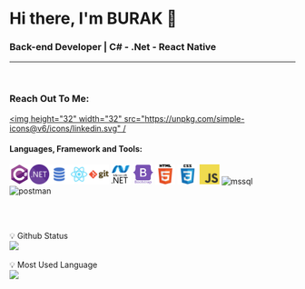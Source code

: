 # Hi there, I'm BURAK :wave:

### Back-end Developer | C# - .Net - React Native
<hr>
<br>

### Reach Out To Me:

[<img height="32" width="32" src="https://unpkg.com/simple-icons@v6/icons/linkedin.svg" /](https://www.linkedin.com/in/burak-akmanoglu/) 

#### Languages, Framework and Tools:
<img src="https://raw.githubusercontent.com/devicons/devicon/master/icons/csharp/csharp-original.svg" alt="csharp" width="35" height="35"/><img src="https://raw.githubusercontent.com/github/explore/93d8a67084f94b2a444e510199a6e7622e5b09a3/topics/dotnet/dotnet.png" width=35 height=35><img src="https://raw.githubusercontent.com/github/explore/80688e429a7d4ef2fca1e82350fe8e3517d3494d/topics/sql/sql.png" width=35 height=35><img src="https://raw.githubusercontent.com/github/explore/80688e429a7d4ef2fca1e82350fe8e3517d3494d/topics/react-native/react-native.png" width=35 height=35><img src="https://raw.githubusercontent.com/github/explore/80688e429a7d4ef2fca1e82350fe8e3517d3494d/topics/git/git.png" width=35 height=35>
<img src="https://raw.githubusercontent.com/devicons/devicon/master/icons/dot-net/dot-net-original-wordmark.svg" alt="dotnet" width="35" height="35"/>
<img src="https://raw.githubusercontent.com/devicons/devicon/master/icons/bootstrap/bootstrap-plain-wordmark.svg" alt="bootstrap" width="35" height="35"/> 
<img src="https://raw.githubusercontent.com/github/explore/80688e429a7d4ef2fca1e82350fe8e3517d3494d/topics/html/html.png" width="35" height="35"/> 
<img src="https://raw.githubusercontent.com/github/explore/80688e429a7d4ef2fca1e82350fe8e3517d3494d/topics/css/css.png"  width="35" height="35"/> 
<img src="https://raw.githubusercontent.com/github/explore/80688e429a7d4ef2fca1e82350fe8e3517d3494d/topics/javascript/javascript.png" width="35" height="35"/> 
<img src="https://www.svgrepo.com/show/303229/microsoft-sql-server-logo.svg" alt="mssql" width="35" height="35"/> 
<img src="https://www.vectorlogo.zone/logos/getpostman/getpostman-icon.svg" alt="postman" width="35" height="35"/>

<br>
<br>

:bulb: Github Status
<br>
<img src="https://github-readme-stats.vercel.app/api?username=burak-akmanoglu&theme=merko">

:bulb: Most Used Language
<br>
<img src="https://github-readme-stats.vercel.app/api/top-langs/?username=burak-akmanoglu&layout=compact">

